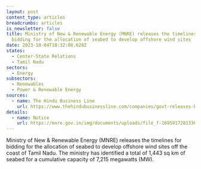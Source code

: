 ```yaml
---
layout: post
content_type: articles
breadcrumbs: articles
is_newsletter: false
title: Ministry of New & Renewable Energy (MNRE) releases the timelines for
  bidding for the allocation of seabed to develop offshore wind sites
date: 2023-10-04T18:32:08.628Z
states:
  - Center-State Relations
  - Tamil Nadu
sectors:
  - Energy
subsectors:
  - Renewables
  - Power & Renewable Energy
sources:
  - name: The Hindu Business Line
    url: https://www.thehindubusinessline.com/companies/govt-releases-bids-timelines-for-developing-offshore-wind-energy-in-tamil-nadu-in-fy24-fy25/article67357932.ece
details:
  - name: Notice
    url: https://mnre.gov.in/img/documents/uploads/file_f-1695917281336.pdf
---
```

Ministry of New & Renewable Energy (MNRE) releases the timelines for bidding for the allocation of seabed to develop offshore wind sites off the coast of Tamil Nadu. The ministry has identified a total of 1,443 sq km of seabed for a cumulative capacity of 7,215 megawatts (MW).
